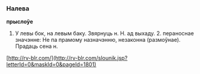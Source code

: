 ### Налева
**прыслоўе**

1. У левы бок, на левым баку. Звярнуць н. Н. ад выхаду. 2. пераноснае значэнне: Не па прамому назначэнню, незаконна (размоўнае). Прадаць сена н.

<a rel="author">[http://rv-blr.com/](http://rv-blr.com/slounik.jsp?letterId=0&maskId=0&pageId=1801)</a>
